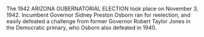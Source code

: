 The 1942 ARIZONA GUBERNATORIAL ELECTION took place on November 3, 1942. Incumbent Governor Sidney Preston Osborn ran for reelection, and easily defeated a challenge from former Governor Robert Taylor Jones in the Democratic primary, who Osborn also defeated in 1940.
